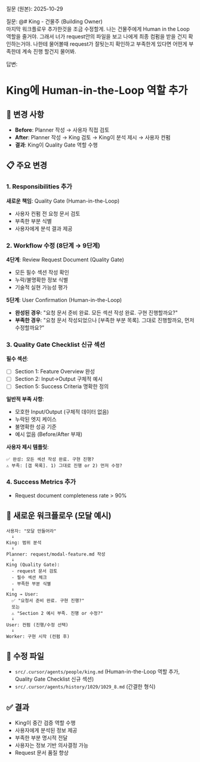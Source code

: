 질문 (원본):
2025-10-29

질문: @# King - 건물주 (Building Owner)  
마지막 워크플로우 추가한것을 조금 수정할게.
나는 건물주에게 Human in the Loop 역할을 줄거야.
그래서 너가 request안의 파일을 보고 나에게 최종 컴펌을 받을 건지 확인하는거야. 나한테 물어볼때 request가 잘됫는지 확인하고 부족한게 있다면 어떤게 부족한데 계속 진행 할건지 물어봐.

답변:

# King에 Human-in-the-Loop 역할 추가

## 🎯 변경 사항
- **Before**: Planner 작성 → 사용자 직접 검토
- **After**: Planner 작성 → King 검토 → King이 분석 제시 → 사용자 컨펌
- **결과**: King이 Quality Gate 역할 수행

## 📋 주요 변경

### 1. Responsibilities 추가
**새로운 책임**: Quality Gate (Human-in-the-Loop)
- 사용자 컨펌 전 요청 문서 검토
- 부족한 부분 식별
- 사용자에게 분석 결과 제공

### 2. Workflow 수정 (8단계 → 9단계)
**4단계**: Review Request Document (Quality Gate)
- 모든 필수 섹션 작성 확인
- 누락/불명확한 정보 식별
- 기술적 실현 가능성 평가

**5단계**: User Confirmation (Human-in-the-Loop)
- **완성된 경우**: "요청 문서 준비 완료. 모든 섹션 작성 완료. 구현 진행할까요?"
- **부족한 경우**: "요청 문서 작성되었으나 [부족한 부분 목록]. 그대로 진행할까요, 먼저 수정할까요?"

### 3. Quality Gate Checklist 신규 섹션
**필수 섹션**:
- [ ] Section 1: Feature Overview 완성
- [ ] Section 2: Input→Output 구체적 예시
- [ ] Section 5: Success Criteria 명확한 정의

**일반적 부족 사항**:
- 모호한 Input/Output (구체적 데이터 없음)
- 누락된 엣지 케이스
- 불명확한 성공 기준
- 예시 없음 (Before/After 부재)

**사용자 제시 템플릿**:
```
✅ 완성: 모든 섹션 작성 완료. 구현 진행?
⚠️ 부족: [갭 목록]. 1) 그대로 진행 or 2) 먼저 수정?
```

### 4. Success Metrics 추가
- Request document completeness rate > 90%

## 🔄 새로운 워크플로우 (모달 예시)

```
사용자: "모달 만들어라"
  ↓
King: 범위 분석
  ↓
Planner: request/modal-feature.md 작성
  ↓
King (Quality Gate):
  - request 문서 검토
  - 필수 섹션 체크
  - 부족한 부분 식별
  ↓
King → User:
  ✅ "요청서 준비 완료. 구현 진행?"
  또는
  ⚠️ "Section 2 예시 부족. 진행 or 수정?"
  ↓
User: 컨펌 (진행/수정 선택)
  ↓
Worker: 구현 시작 (컨펌 후)
```

## 📂 수정 파일
- `src/.cursor/agents/people/king.md` (Human-in-the-Loop 역할 추가, Quality Gate Checklist 신규 섹션)
- `src/.cursor/agents/history/1029/1029_8.md` (간결한 형식)

## ✅ 결과
- King이 중간 검증 역할 수행
- 사용자에게 분석된 정보 제공
- 부족한 부분 명시적 전달
- 사용자는 정보 기반 의사결정 가능
- Request 문서 품질 향상

